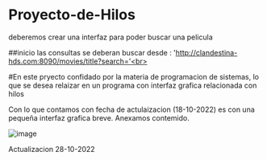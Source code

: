 # Proyecto-de-Hilos
deberemos crear una interfaz para poder buscar una pelicula<br>

##inicio
las consultas se deberan buscar desde : 'http://clandestina-hds.com:8090/movies/title?search='<br>

#En este pryecto confidado por la materia de programacion de sistemas, lo que se desea relaizar en un programa con interfaz grafica relacionada con hilos<br>

Con lo que contamos con fecha de actulaizacion (18-10-2022) es con una pequeña interfaz grafica breve. Anexamos contemido.

![image](https://user-images.githubusercontent.com/113540519/197772672-5e5df69d-73b0-4ac3-8d48-24457307d37b.png)

Actualizacion 28-10-2022


